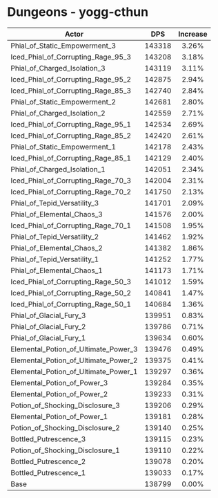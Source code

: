# Dungeons - yogg-cthun
| Actor | DPS | Increase |
|---|:---:|:---:|
|Phial_of_Static_Empowerment_3|143318|3.26%|
|Iced_Phial_of_Corrupting_Rage_95_3|143208|3.18%|
|Phial_of_Charged_Isolation_3|143119|3.11%|
|Iced_Phial_of_Corrupting_Rage_95_2|142875|2.94%|
|Iced_Phial_of_Corrupting_Rage_85_3|142740|2.84%|
|Phial_of_Static_Empowerment_2|142681|2.80%|
|Phial_of_Charged_Isolation_2|142559|2.71%|
|Iced_Phial_of_Corrupting_Rage_95_1|142534|2.69%|
|Iced_Phial_of_Corrupting_Rage_85_2|142420|2.61%|
|Phial_of_Static_Empowerment_1|142178|2.43%|
|Iced_Phial_of_Corrupting_Rage_85_1|142129|2.40%|
|Phial_of_Charged_Isolation_1|142051|2.34%|
|Iced_Phial_of_Corrupting_Rage_70_3|142004|2.31%|
|Iced_Phial_of_Corrupting_Rage_70_2|141750|2.13%|
|Phial_of_Tepid_Versatility_3|141701|2.09%|
|Phial_of_Elemental_Chaos_3|141576|2.00%|
|Iced_Phial_of_Corrupting_Rage_70_1|141508|1.95%|
|Phial_of_Tepid_Versatility_2|141462|1.92%|
|Phial_of_Elemental_Chaos_2|141382|1.86%|
|Phial_of_Tepid_Versatility_1|141252|1.77%|
|Phial_of_Elemental_Chaos_1|141173|1.71%|
|Iced_Phial_of_Corrupting_Rage_50_3|141012|1.59%|
|Iced_Phial_of_Corrupting_Rage_50_2|140841|1.47%|
|Iced_Phial_of_Corrupting_Rage_50_1|140684|1.36%|
|Phial_of_Glacial_Fury_3|139951|0.83%|
|Phial_of_Glacial_Fury_2|139786|0.71%|
|Phial_of_Glacial_Fury_1|139634|0.60%|
|Elemental_Potion_of_Ultimate_Power_3|139476|0.49%|
|Elemental_Potion_of_Ultimate_Power_2|139375|0.41%|
|Elemental_Potion_of_Ultimate_Power_1|139297|0.36%|
|Elemental_Potion_of_Power_3|139284|0.35%|
|Elemental_Potion_of_Power_2|139233|0.31%|
|Potion_of_Shocking_Disclosure_3|139206|0.29%|
|Elemental_Potion_of_Power_1|139181|0.28%|
|Potion_of_Shocking_Disclosure_2|139140|0.25%|
|Bottled_Putrescence_3|139115|0.23%|
|Potion_of_Shocking_Disclosure_1|139110|0.22%|
|Bottled_Putrescence_2|139078|0.20%|
|Bottled_Putrescence_1|139033|0.17%|
|Base|138799|0.00%|
